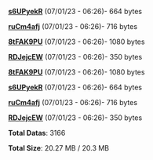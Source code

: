 [**s6UPyekR**](/data/s6UPyekR.txt) (07/01/23 - 06:26)- 664 bytes

[**ruCm4afj**](/data/ruCm4afj.txt) (07/01/23 - 06:26)- 716 bytes

[**8tFAK9PU**](/data/8tFAK9PU.txt) (07/01/23 - 06:26)- 1080 bytes

[**RDJejcEW**](/data/RDJejcEW.txt) (07/01/23 - 06:26)- 350 bytes

[**8tFAK9PU**](/data/8tFAK9PU.txt) (07/01/23 - 06:26)- 1080 bytes

[**s6UPyekR**](/data/s6UPyekR.txt) (07/01/23 - 06:26)- 664 bytes

[**ruCm4afj**](/data/ruCm4afj.txt) (07/01/23 - 06:26)- 716 bytes

[**RDJejcEW**](/data/RDJejcEW.txt) (07/01/23 - 06:26)- 350 bytes

**Total Datas**: 3166

**Total Size**: 20.27 MB / 20.3 MB